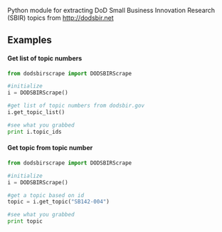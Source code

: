 Python module for extracting DoD Small Business Innovation Research (SBIR) topics from http://dodsbir.net

## Examples

#### Get list of topic numbers
```python
from dodsbirscrape import DODSBIRScrape

#initialize
i = DODSBIRScrape()

#get list of topic numbers from dodsbir.gov
i.get_topic_list()

#see what you grabbed
print i.topic_ids

```

#### Get topic from topic number
```python
from dodsbirscrape import DODSBIRScrape

#initialize
i = DODSBIRScrape()

#get a topic based on id
topic = i.get_topic("SB142-004")

#see what you grabbed
print topic
```
